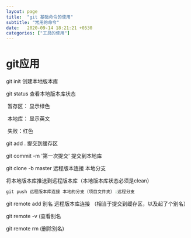 ```yaml
---
layout: page
title:  "git 基础命令的使用"
subtitle: "常用的命令"
date:   2020-09-14 18:21:21 +0530
categories: ["工具的使用"]
---
```

# git应用

git init 创建本地版本库

git status  查看本地版本库状态

​		暂存区： 显示绿色

​		本地库：	显示英文

​		失败：红色

git add .  		提交到缓存区

git commit -m '第一次提交'   		 提交到本地库 

git clone -b master 远程版本连接 本地分支

将本地版本库推送到远程版本库（本地版本库状态必须是clean）

~~~ php
git push 远程版本库连接 本地的分支（项目文件夹）:远程分支
~~~

git remote add 别名 远程版本库连接 （相当于提交到缓存区，以及起了个别名）

git remote -v (查看别名

git remote rm (删除别名)